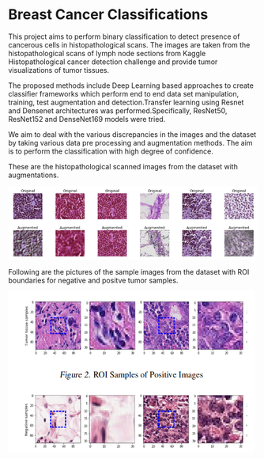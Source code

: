# Breast Cancer Classifications 
This project aims to perform binary classification to detect presence of cancerous cells in histopathological scans. 
The images are taken from the histopathological scans of lymph node sections from Kaggle Histopathological cancer detection challenge and provide tumor visualizations of tumor tissues.

The proposed methods include Deep Learning based approaches to create classifier frameworks which perform end to end data set manipulation, training, test augmentation and detection.Transfer learning using Resnet and Densenet architectures was performed.Specifically, ResNet50, ResNet152 and DenseNet169 models were tried.

We aim to deal with the various discrepancies in the images and the dataset by taking various data pre processing and augmentation
methods. The aim is to perform the classification with high degree of confidence.

These are the histopathological scanned images from the dataset with augmentations.

![picture_git](picture_git.PNG)

Following are the pictures of the sample images from the dataset with ROI boundaries for negative and positve tumor samples.

![roi_sample](roi_sample.PNG)
